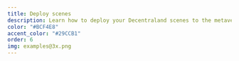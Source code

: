 ```yaml
---
title: Deploy scenes
description: Learn how to deploy your Decentraland scenes to the metaverse.
color: "#BCF4E8"
accent_color: "#29CCB1"
order: 6
img: examples@3x.png
---
```

